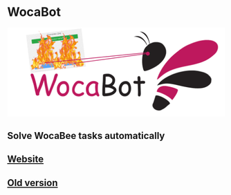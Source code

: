 # WocaBot

![WocaBot Logo](assets/logo.png)

## Solve WocaBee tasks automatically

## [Website](https://wocabot.vercel.app/)

## [Old version](https://github.com/vojta-dev/wocabee-bot/tree/old)
